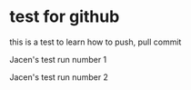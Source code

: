 # test for github
 this is a test to learn how to push, pull commit


Jacen's test run number 1

Jacen's test run number 2